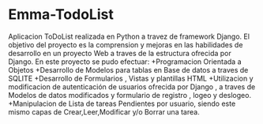 # Emma-TodoList
Aplicacion ToDoList realizada en Python a travez de framework Django.
El objetivo del proyecto es la comprension y mejoras en las habilidades de desarrollo en un proyecto Web a traves de la estructura ofrecida por Django.
En este proyecto se pudo efectuar:
+Programacion Orientada a Objetos
+Desarrollo de Modelos para tablas en Base de datos a traves de SQLITE
+Desarrollo de Formularios , Vistas y plantillas HTML
+Utilizacion y modificacion de autenticación de usuarios ofrecida por Django , a traves de Modelos de datos modificados y formulario de registro , logeo y deslogeo.
+Manipulacion de Lista de tareas Pendientes por usuario, siendo este mismo capas de Crear,Leer,Modificar y/o Borrar una tarea.

